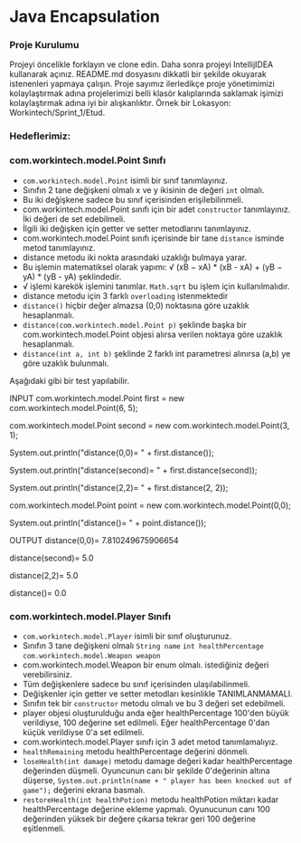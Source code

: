 #  Java Encapsulation

### Proje Kurulumu

Projeyi öncelikle forklayın ve clone edin.
Daha sonra projeyi IntellijIDEA kullanarak açınız. README.md dosyasını dikkatli bir şekilde okuyarak istenenleri yapmaya çalışın.
Proje sayımız ilerledikçe proje yönetimimizi kolaylaştırmak adına projelerimizi belli klasör kalıplarında saklamak işimizi kolaylaştırmak adına iyi bir alışkanlıktır.
Örnek bir Lokasyon: Workintech/Sprint_1/Etud.

### Hedeflerimiz:

### com.workintech.model.Point Sınıfı

* ```com.workintech.model.Point``` isimli bir sınıf tanımlayınız.
* Sınıfın 2 tane değişkeni olmalı x ve y ikisinin de değeri ```int``` olmalı.
* Bu iki değişkene sadece bu sınıf içerisinden erişilebilinmeli.
* com.workintech.model.Point sınıfı için bir adet ```constructor``` tanımlayınız. İki değeri de set edebilmeli.
* İlgili iki değişken için getter ve setter metodlarını tanımlayınız.
* com.workintech.model.Point sınıfı içerisinde bir tane ```distance``` isminde metod tanımlayınız.
* distance metodu iki nokta arasındaki uzaklığı bulmaya yarar.
* Bu işlemin matematiksel olarak yapımı: √ (xB − xA) * (xB - xA) + (yB − yA) * (yB - yA) şeklindedir.
*  √ işlemi karekök işlemini tanımlar. ```Math.sqrt``` bu işlem için kullanılmalıdır.
* distance metodu için 3 farklı ```overloading``` istenmektedir
* ```distance()``` hiçbir değer almazsa (0,0) noktasına göre uzaklık hesaplanmalı.
*  ```distance(com.workintech.model.Point p)``` şeklinde başka bir com.workintech.model.Point objesi alırsa verilen noktaya göre uzaklık hesaplanmalı.
* ```distance(int a, int b)``` şeklinde 2 farklı int parametresi alınırsa (a,b) ye göre uzaklık bulunmalı.

Aşağıdaki gibi bir test yapılabilir.

INPUT
com.workintech.model.Point first = new com.workintech.model.Point(6, 5);

com.workintech.model.Point second = new com.workintech.model.Point(3, 1);

System.out.println("distance(0,0)= " + first.distance());

System.out.println("distance(second)= " + first.distance(second));

System.out.println("distance(2,2)= " + first.distance(2, 2));

com.workintech.model.Point point = new com.workintech.model.Point(0,0);

System.out.println("distance()= " + point.distance());

OUTPUT
distance(0,0)= 7.810249675906654

distance(second)= 5.0

distance(2,2)= 5.0

distance()= 0.0

### com.workintech.model.Player Sınıfı
 
* ```com.workintech.model.Player``` isimli bir sınıf oluşturunuz.
* Sınıfın 3 tane değişkeni olmalı ```String name``` ```int healthPercentage``` ```com.workintech.model.Weapon weapon```
* com.workintech.model.Weapon bir enum olmalı. istediğiniz değeri verebilirsiniz.
* Tüm değişkenlere sadece bu sınıf içerisinden ulaşılabilinmeli.
* Değişkenler için getter ve setter metodları kesinlikle TANIMLANMAMALI.
* Sınıfın tek bir ```constructor``` metodu olmalı ve bu 3 değeri set edebilmeli.
* player objesi oluşturulduğu anda eğer healthPercentage 100'den büyük verildiyse, 100 değerine set edilmeli. Eğer healthPercentage 0'dan küçük verildiyse 0'a set edilmeli.
* com.workintech.model.Player sınıfı için 3 adet metod tanımlamalıyız.
* ```healthRemaining``` metodu healthPercentage değerini dönmeli.
* ```loseHealth(int damage)``` metodu damage değeri kadar healthPercentage değerinden düşmeli. Oyuncunun canı bir şekilde 0'değerinin altına düşerse, ```System.out.println(name + " player has been knocked out of game");``` değerini ekrana basmalı. 
*  ```restoreHealth(int healthPotion)``` metodu healthPotion miktarı kadar healthPercentage değerine ekleme yapmalı. Oyunucunun canı 100 değerinden yüksek bir değere çıkarsa tekrar geri 100 değerine eşitlenmeli.
